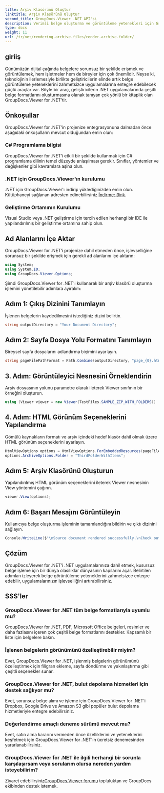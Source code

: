 ```yaml
---
title: Arşiv Klasörünü Oluştur
linktitle: Arşiv Klasörünü Oluştur
second_title: GroupDocs.Viewer .NET API'si
description: Verimli belge oluşturma ve görüntüleme yetenekleri için GroupDocs.Viewer for .NET'i .NET uygulamalarınıza sorunsuz bir şekilde entegre edin.
type: docs
weight: 11
url: /tr/net/rendering-archive-files/render-archive-folder/
---
```

## giriiş
Günümüzün dijital çağında belgelere sorunsuz bir şekilde erişmek ve görüntülemek, hem işletmeler hem de bireyler için çok önemlidir. Neyse ki, teknolojinin ilerlemesiyle birlikte geliştiricilerin elinde artık belge görüntüleme yeteneklerini zahmetsizce uygulamalarına entegre edebilecek güçlü araçlar var. Böyle bir araç, geliştiricilerin .NET uygulamalarında çeşitli belge formatlarını oluşturmasına olanak tanıyan çok yönlü bir kitaplık olan GroupDocs.Viewer for .NET'tir.
## Önkoşullar
GroupDocs.Viewer for .NET'in projenize entegrasyonuna dalmadan önce aşağıdaki önkoşulların mevcut olduğundan emin olun:
### C# Programlama bilgisi
GroupDocs.Viewer for .NET'i etkili bir şekilde kullanmak için C# programlama dilinin temel düzeyde anlaşılması gerekir. Sınıflar, yöntemler ve değişkenler gibi kavramlara aşina olun.
### .NET için GroupDocs.Viewer'ın kurulumu
.NET için GroupDocs.Viewer'ı indirip yüklediğinizden emin olun. Kütüphaneyi sağlanan adresten edinebilirsiniz.[İndirme: {link](https://releases.groupdocs.com/viewer/net/).
### Geliştirme Ortamının Kurulumu
Visual Studio veya .NET geliştirme için tercih edilen herhangi bir IDE ile yapılandırılmış bir geliştirme ortamına sahip olun.

## Ad Alanlarını İçe Aktar
GroupDocs.Viewer for .NET'i projenize dahil etmeden önce, işlevselliğine sorunsuz bir şekilde erişmek için gerekli ad alanlarını içe aktarın:
```csharp
using System;
using System.IO;
using GroupDocs.Viewer.Options;
```

Şimdi GroupDocs.Viewer for .NET'i kullanarak bir arşiv klasörü oluşturma işlemini yönetilebilir adımlara ayıralım:
## Adım 1: Çıkış Dizinini Tanımlayın
İşlenen belgelerin kaydedilmesini istediğiniz dizini belirtin.
```csharp
string outputDirectory = "Your Document Directory";
```
## Adım 2: Sayfa Dosya Yolu Formatını Tanımlayın
Bireysel sayfa dosyalarını adlandırma biçimini ayarlayın.
```csharp
string pageFilePathFormat = Path.Combine(outputDirectory, "page_{0}.html");
```
## 3. Adım: Görüntüleyici Nesnesini Örneklendirin
Arşiv dosyasının yolunu parametre olarak ileterek Viewer sınıfının bir örneğini oluşturun.
```csharp
using (Viewer viewer = new Viewer(TestFiles.SAMPLE_ZIP_WITH_FOLDERS))
```
## 4. Adım: HTML Görünüm Seçeneklerini Yapılandırma
Gömülü kaynakların formatı ve arşiv içindeki hedef klasör dahil olmak üzere HTML görünüm seçeneklerini ayarlayın.
```csharp
HtmlViewOptions options = HtmlViewOptions.ForEmbeddedResources(pageFilePathFormat);
options.ArchiveOptions.Folder = "ThirdFolderWithItems";
```
## Adım 5: Arşiv Klasörünü Oluşturun
Yapılandırılmış HTML görünüm seçeneklerini ileterek Viewer nesnesinin View yöntemini çağırın.
```csharp
viewer.View(options);
```
## Adım 6: Başarı Mesajını Görüntüleyin
Kullanıcıya belge oluşturma işleminin tamamlandığını bildirin ve çıktı dizinini sağlayın.
```csharp
Console.WriteLine($"\nSource document rendered successfully.\nCheck output in {outputDirectory}.");
```

## Çözüm
GroupDocs.Viewer for .NET'i .NET uygulamalarınıza dahil etmek, kusursuz belge işleme için bir dünya olasılıklar dünyasının kapılarını açar. Belirtilen adımları izleyerek belge görüntüleme yeteneklerini zahmetsizce entegre edebilir, uygulamalarınızın işlevselliğini artırabilirsiniz.
## SSS'ler
### GroupDocs.Viewer for .NET tüm belge formatlarıyla uyumlu mu?
GroupDocs.Viewer for .NET, PDF, Microsoft Office belgeleri, resimler ve daha fazlasını içeren çok çeşitli belge formatlarını destekler. Kapsamlı bir liste için belgelere bakın.
### İşlenen belgelerin görünümünü özelleştirebilir miyim?
Evet, GroupDocs.Viewer for .NET, işlenmiş belgelerin görünümünü özelleştirmek için filigran ekleme, sayfa döndürme ve yakınlaştırma gibi çeşitli seçenekler sunar.
### GroupDocs.Viewer for .NET, bulut depolama hizmetleri için destek sağlıyor mu?
Evet, sorunsuz belge alımı ve işleme için GroupDocs.Viewer for .NET'i Dropbox, Google Drive ve Amazon S3 gibi popüler bulut depolama hizmetleriyle entegre edebilirsiniz.
### Değerlendirme amaçlı deneme sürümü mevcut mu?
Evet, satın alma kararını vermeden önce özelliklerini ve yeteneklerini keşfetmek için GroupDocs.Viewer for .NET'in ücretsiz denemesinden yararlanabilirsiniz.
### GroupDocs.Viewer for .NET ile ilgili herhangi bir sorunla karşılaşırsam veya sorularım olursa nereden yardım isteyebilirim?
 Ziyaret edebilirsiniz[GroupDocs.Viewer forumu](https://forum.groupdocs.com/c/viewer/9) topluluktan ve GroupDocs ekibinden destek istemek.